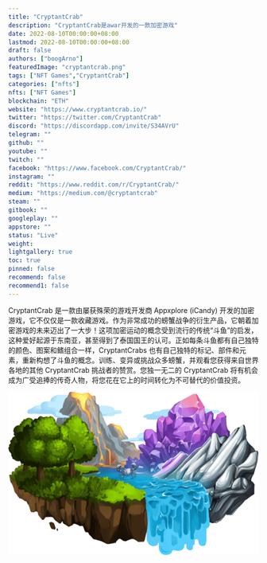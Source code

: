 ```yaml
---
title: "CryptantCrab"
description: "CryptantCrab是awar开发的一款加密游戏"
date: 2022-08-10T00:00:00+08:00
lastmod: 2022-08-10T00:00:00+08:00
draft: false
authors: ["boogArno"]
featuredImage: "cryptantcrab.png"
tags: ["NFT Games","CryptantCrab"]
categories: ["nfts"]
nfts: ["NFT Games"]
blockchain: "ETH"
website: "https://www.cryptantcrab.io/"
twitter: "https://twitter.com/CryptantCrab"
discord: "https://discordapp.com/invite/S34AVrU"
telegram: ""
github: ""
youtube: ""
twitch: ""
facebook: "https://www.facebook.com/CryptantCrab/"
instagram: ""
reddit: "https://www.reddit.com/r/CryptantCrab/"
medium: "https://medium.com/@cryptantcrab"
steam: ""
gitbook: ""
googleplay: ""
appstore: ""
status: "Live"
weight: 
lightgallery: true
toc: true
pinned: false
recommend: false
recommend1: false
---
```

<p>CryptantCrab 是一款由屡获殊荣的游戏开发商 Appxplore (iCandy) 开发的加密游戏，它不仅仅是一款收藏游戏。作为非常成功的螃蟹战争的衍生产品，它朝着加密游戏的未来迈出了一大步！这项加密运动的概念受到流行的传统“斗鱼”的启发，这种爱好起源于东南亚，甚至得到了泰国国王的认可。正如每条斗鱼都有自己独特的颜色、图案和鳍组合一样，CryptantCrabs 也有自己独特的标记、部件和元素，重新构想了斗鱼的概念。训练、变异或挑战众多螃蟹，并观看您获得来自世界各地的其他 CryptantCrab 挑战者的赞赏。您独一无二的 CryptantCrab 将有机会成为广受追捧的传奇人物，将您花在它上的时间转化为不可替代的价值投资。</p>

![image_mutate](image_mutate.png)
